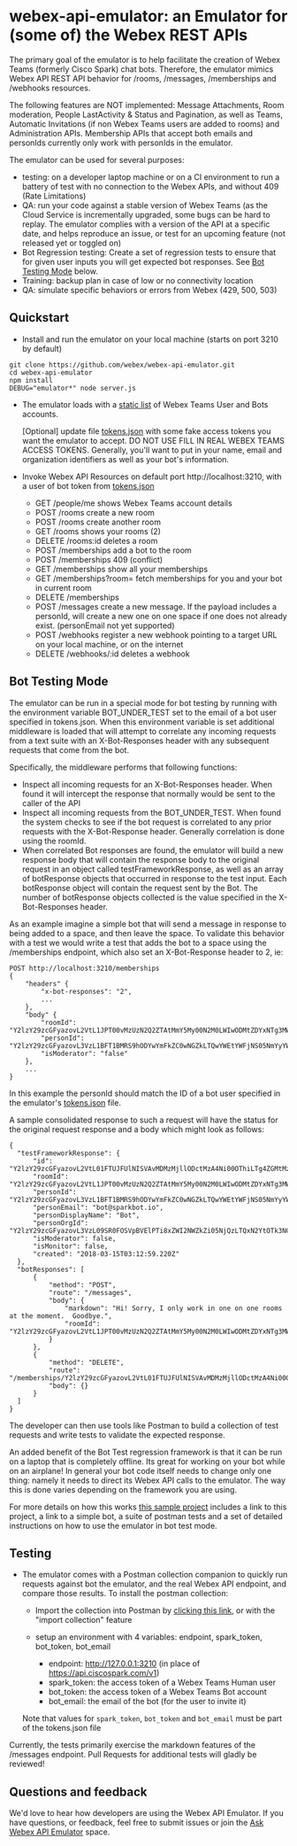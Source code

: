 # webex-api-emulator: an Emulator for (some of) the Webex REST APIs

The primary goal of the emulator is to help facilitate the creation of Webex Teams (formerly Cisco Spark) chat bots.
Therefore, the emulator mimics Webex API REST API behavior for /rooms, /messages, /memberships and /webhooks resources.

The following features are NOT implemented: Message Attachments, Room moderation, People LastActivity & Status and Pagination, as well as Teams, Automatic Invitations (if non Webex Teams users are added to rooms) and Administration APIs.   Membership APIs that accept both emails and personIds currently only work with personIds in the emulator.

The emulator can be used for several purposes:
- testing: on a developer laptop machine or on a CI environment to run a battery of test with no connection to the Webex APIs, and without 409 (Rate Limitations)
- QA: run your code against a stable version of Webex Teams (as the Cloud Service is incrementally upgraded, some bugs can be hard to replay. The emulator complies with a version of the API at a specific date, and helps reproduce an issue, or test for an upcoming feature (not released yet or toggled on)
- Bot Regression testing:  Create a set of regression tests to ensure that for given user inputs you will get expected bot responses.   See [Bot Testing Mode](#Bot-Testing-Mode) below.
- Training: backup plan in case of low or no connectivity location
- QA: simulate specific behaviors or errors from Webex (429, 500, 503)

## Quickstart

- Install and run the emulator on your local machine (starts on port 3210 by default)

```shell
git clone https://github.com/webex/webex-api-emulator.git
cd webex-api-emulator
npm install
DEBUG="emulator*" node server.js
```

- The emulator loads with a [static list](./tokens.json) of Webex Teams User and Bots accounts.

    [Optional] update file [tokens.json](./tokens.json) with some fake access tokens you want the emulator to accept.
    DO NOT USE FILL IN REAL WEBEX TEAMS ACCESS TOKENS.
    Generally, you'll want to put in your name, email and organization identifiers as well as your bot's information.

- Invoke Webex API Resources on default port http://localhost:3210, with a user of bot token from [tokens.json](./tokens.json)

   - GET  /people/me           shows Webex Teams account details
   - POST /rooms               create a new room
   - POST /rooms               create another room
   - GET  /rooms               shows your rooms (2)
   - DELETE /rooms:id          deletes a room
   - POST /memberships         add a bot to the room
   - POST /memberships         409 (conflict)
   - GET  /memberships         show all your memberships
   - GET  /memberships?room=   fetch memberships for you and your bot in current room
   - DELETE /memberships
   - POST /messages            create a new message.  If the payload includes a personId, will create a new one on one space if one does not already exist.  (personEmail not yet supported)
   - POST /webhooks            register a new webhook pointing to a target URL on your local machine, or on the internet
   - DELETE /webhooks/:id      deletes a webhook

## Bot Testing Mode
  The emulator can be run in a special mode for bot testing by running with the environment variable BOT_UNDER_TEST set to the email of a bot user specified in tokens.json.   When this environment variable is set additional middleware is loaded that will attempt to correlate any incoming requests from a text suite with an X-Bot-Responses header with any subsequent requests that come from the bot.

  Specifically, the middleware performs that following functions:
  - Inspect all incoming requests for an X-Bot-Responses header.  When found it will intercept the response that normally would be sent to the caller of the API
  - Inspect all incoming requests from the BOT_UNDER_TEST.  When found the system checks to see if the bot request is correlated to any prior requests with the X-Bot-Response header.   Generally correlation is done using the roomId.   
  - When correlated Bot responses are found, the emulator will build a new response body that will contain the response body to the original request in an object called testFrameworkResponse, as well as an array of botResponse objects that occurred in response to the test input.   Each botResponse object will contain the request sent by the Bot.  The number of botResponse objects collected is the value specified in the X-Bot-Responses header.   

  As an example imagine a simple bot that will send a message in response to being added to a space, and then leave the space.  To validate this behavior with a test we would write a test that adds the bot to a space using the /memberships endpoint, which also set an X-Bot-Response header to 2, ie:
```
POST http://localhost:3210/memberships
{
    "headers" {
        "x-bot-responses": "2",
        ...
    },
    "body" {
        "roomId": "Y2lzY29zcGFyazovL2VtL1JPT00vMzUzN2Q2ZTAtMmY5My00N2M0LWIwODMtZDYxNTg3MWZiMzFj"
        "personId": "Y2lzY29zcGFyazovL3VzL1BFT1BMRS9hODYwYmFkZC0wNGZkLTQwYWEtYWFjNS05NmYyYWRhZDE3NTA"
        "isModerator": "false"
    },
    ...
}
```
  In this example the personId should match the ID of a bot user specified in the emulator's [tokens.json](./tokens.json) file.

  A sample consolidated response to such a request will have the status for the original request response and a body which might look as follows:
  ```
{
    "testFrameworkResponse": {
        "id": "Y2lzY29zcGFyazovL2VtL01FTUJFUlNISVAvMDMzMjllODctMzA4Ni00OThiLTg4ZGMtMzM5ZTVhODdlZGEy",
        "roomId": "Y2lzY29zcGFyazovL2VtL1JPT00vMzUzN2Q2ZTAtMmY5My00N2M0LWIwODMtZDYxNTg3MWZiMzFj",
        "personId": "Y2lzY29zcGFyazovL3VzL1BFT1BMRS9hODYwYmFkZC0wNGZkLTQwYWEtYWFjNS05NmYyYWRhZDE3NTA",
        "personEmail": "bot@sparkbot.io",
        "personDisplayName": "Bot",
        "personOrgId": "Y2lzY29zcGFyazovL3VzL09SR0FOSVpBVElPTi8xZWI2NWZkZi05NjQzLTQxN2YtOTk3NC1hZDcyY2FlMGUxMGY",
        "isModerator": false,
        "isMonitor": false,
        "created": "2018-03-15T03:12:59.220Z"
    },
    "botResponses": [
        {
            "method": "POST",
            "route": "/messages",
            "body": {
                "markdown": "Hi! Sorry, I only work in one on one rooms at the moment.  Goodbye.",
                "roomId": "Y2lzY29zcGFyazovL2VtL1JPT00vMzUzN2Q2ZTAtMmY5My00N2M0LWIwODMtZDYxNTg3MWZiMzFj"
            }
        },
        {
            "method": "DELETE",
            "route": "/memberships/Y2lzY29zcGFyazovL2VtL01FTUJFUlNISVAvMDMzMjllODctMzA4Ni00OThiLTg4ZGMtMzM5ZTVhODdlZGEy",
            "body": {}
        }
    ]
}
```
The developer can then use tools like Postman to build a collection of test requests and write tests to validate the expected response.

An added benefit of the Bot Test regression framework is that it can be run on a laptop that is completely offline.   Its great for working on your bot while on an airplane!   In general your bot code itself needs to change only one thing: namely it needs to direct its Webex API calls to the emulator.   The way this is done varies depending on the framework you are using.

For more details on how this works [this sample project](https://github.com/jpjpjp/bot-test-framework-example) includes a link to this project, a link to a simple bot, a suite of postman tests and a set of detailed instructions on how to use the emulator in bot test mode.

## Testing

- The emulator comes with a Postman collection companion to quickly run requests against bot the emulator, and the real Webex API endpoint, and compare those results.  To install the postman collection:

    - Import the collection into Postman by [clicking this link](https://www.getpostman.com/collections/c76412ea237207555b57), or with the "import collection" feature

    - setup an environment with 4 variables: endpoint, spark_token, bot_token, bot_email
       - endpoint: http://127.0.0.1:3210 (in place of https://api.ciscospark.com/v1)
       - spark_token: the access token of a Webex Teams Human user
       - bot_token: the access token of a Webex Teams Bot account
       - bot_email: the email of the bot (for the user to invite it)

    Note that values for `spark_token`, `bot_token` and `bot_email` must be part of the tokens.json file

Currently, the tests primarily exercise the markdown features of the /messages endpoint.   Pull Requests for additional tests will gladly be reviewed!

## Questions and feedback

We'd love to hear how developers are using the Webex API Emulator.   If you have questions, or feedback, feel free to submit issues or join the [Ask Webex API Emulator](https://eurl.io/#HyfEkmq2f) space.
